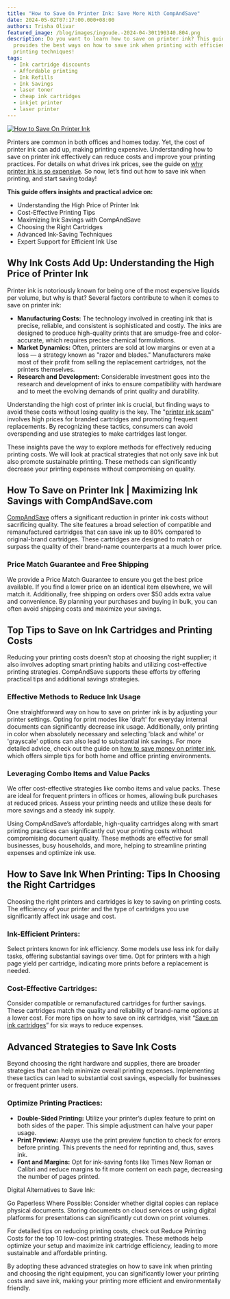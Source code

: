 ```yaml
---
title: "How to Save On Printer Ink: Save More With CompAndSave"
date: 2024-05-02T07:17:00.000+08:00
authors: Trisha Olivar
featured_image: /blog/images/ingoude.-2024-04-30t190340.804.png
description: Do you want to learn how to save on printer ink? This guide
  provides the best ways on how to save ink when printing with efficient
  printing techniques!
tags:
  - Ink cartridge discounts
  - Affordable printing
  - Ink Refills
  - Ink Savings
  - laser toner
  - cheap ink cartridges
  - inkjet printer
  - laser printer
---
```

[![How to Save On Printer Ink](/blog/images/ingoude.-2024-04-30t190340.804.png "How to Save On Printer Ink: Save More With CompAndSave")](/blog/images/ingoude.-2024-04-30t190340.804.png)

Printers are common in both offices and homes today. Yet, the cost of printer ink can add up, making printing expensive. Understanding how to save on printer ink effectively can reduce costs and improve your printing practices. For details on what drives ink prices, see the guide on [why printer ink is so expensive](https://www.compandsave.com/why-printer-ink-is-so-expensive-guide). So now, let’s find out how to save ink when printing, and start saving today!

**This guide offers insights and practical advice on:**

* Understanding the High Price of Printer Ink
* Cost-Effective Printing Tips
* Maximizing Ink Savings with CompAndSave
* Choosing the Right Cartridges
* Advanced Ink-Saving Techniques
* Expert Support for Efficient Ink Use

## Why Ink Costs Add Up: Understanding the High Price of Printer Ink

Printer ink is notoriously known for being one of the most expensive liquids per volume, but why is that? Several factors contribute to when it comes to save on printer ink:

* **Manufacturing Costs:** The technology involved in creating ink that is precise, reliable, and consistent is sophisticated and costly. The inks are designed to produce high-quality prints that are smudge-free and color-accurate, which requires precise chemical formulations.
* **Market Dynamics:** Often, printers are sold at low margins or even at a loss — a strategy known as "razor and blades." Manufacturers make most of their profit from selling the replacement cartridges, not the printers themselves.
* **Research and Development:** Considerable investment goes into the research and development of inks to ensure compatibility with hardware and to meet the evolving demands of print quality and durability.

Understanding the high cost of printer ink is crucial, but finding ways to avoid these costs without losing quality is the key. The "[printer ink scam](https://www.compandsave.com/printer-ink-scam-guide)" involves high prices for branded cartridges and promoting frequent replacements. By recognizing these tactics, consumers can avoid overspending and use strategies to make cartridges last longer.

These insights pave the way to explore methods for effectively reducing printing costs. We will look at practical strategies that not only save ink but also promote sustainable printing. These methods can significantly decrease your printing expenses without compromising on quality.

## How To Save on Printer Ink | Maximizing Ink Savings with CompAndSave.com

[CompAndSave](http://compandsave.com) offers a significant reduction in printer ink costs without sacrificing quality. The site features a broad selection of compatible and remanufactured cartridges that can save ink up to 80% compared to original-brand cartridges. These cartridges are designed to match or surpass the quality of their brand-name counterparts at a much lower price.

### Price Match Guarantee and Free Shipping

We provide a Price Match Guarantee to ensure you get the best price available. If you find a lower price on an identical item elsewhere, we will match it. Additionally, free shipping on orders over $50 adds extra value and convenience. By planning your purchases and buying in bulk, you can often avoid shipping costs and maximize your savings.

## Top Tips to Save on Ink Cartridges and Printing Costs

Reducing your printing costs doesn't stop at choosing the right supplier; it also involves adopting smart printing habits and utilizing cost-effective printing strategies. CompAndSave supports these efforts by offering practical tips and additional savings strategies.

### Effective Methods to Reduce Ink Usage

One straightforward way on how to save on printer ink is by adjusting your printer settings. Opting for print modes like 'draft' for everyday internal documents can significantly decrease ink usage. Additionally, only printing in color when absolutely necessary and selecting 'black and white' or 'grayscale' options can also lead to substantial ink savings. For more detailed advice, check out the guide on [how to save money on printer ink](https://www.compandsave.com/blog/posts/how-to-save-money-on-printer-ink-simple-tips-for-home-and-office-printing.html), which offers simple tips for both home and office printing environments.

### Leveraging Combo Items and Value Packs

We offer cost-effective strategies like combo items and value packs. These are ideal for frequent printers in offices or homes, allowing bulk purchases at reduced prices. Assess your printing needs and utilize these deals for more savings and a steady ink supply.

Using CompAndSave’s affordable, high-quality cartridges along with smart printing practices can significantly cut your printing costs without compromising document quality. These methods are effective for small businesses, busy households, and more, helping to streamline printing expenses and optimize ink use.

## How to Save Ink When Printing: Tips In Choosing the Right Cartridges

Choosing the right printers and cartridges is key to saving on printing costs. The efficiency of your printer and the type of cartridges you use significantly affect ink usage and cost.

### Ink-Efficient Printers:

Select printers known for ink efficiency. Some models use less ink for daily tasks, offering substantial savings over time. Opt for printers with a high page yield per cartridge, indicating more prints before a replacement is needed.

### Cost-Effective Cartridges:

Consider compatible or remanufactured cartridges for further savings. These cartridges match the quality and reliability of brand-name options at a lower cost. For more tips on how to save on ink cartridges, visit “[Save on ink cartridges](https://www.compandsave.com/blog/posts/how-to-save-on-ink-cartridges-6-smart-ways-to-save-money.html)” for six ways to reduce expenses.

## Advanced Strategies to Save Ink Costs

Beyond choosing the right hardware and supplies, there are broader strategies that can help minimize overall printing expenses. Implementing these tactics can lead to substantial cost savings, especially for businesses or frequent printer users.

### Optimize Printing Practices:

* **Double-Sided Printing:** Utilize your printer’s duplex feature to print on both sides of the paper. This simple adjustment can halve your paper usage.
* **Print Preview:** Always use the print preview function to check for errors before printing. This prevents the need for reprinting and, thus, saves ink.
* **Font and Margins:** Opt for ink-saving fonts like Times New Roman or Calibri and reduce margins to fit more content on each page, decreasing the number of pages printed.

Digital Alternatives to Save Ink:

Go Paperless Where Possible: Consider whether digital copies can replace physical documents. Storing documents on cloud services or using digital platforms for presentations can significantly cut down on print volumes.

For detailed tips on reducing printing costs, check out Reduce Printing Costs for the top 10 low-cost printing strategies. These methods help optimize your setup and maximize ink cartridge efficiency, leading to more sustainable and affordable printing.

By adopting these advanced strategies on how to save ink when printing and choosing the right equipment, you can significantly lower your printing costs and save ink, making your printing more efficient and environmentally friendly.
